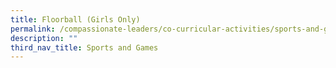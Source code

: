 ```yaml
---
title: Floorball (Girls Only)
permalink: /compassionate-leaders/co-curricular-activities/sports-and-games/floorball-girls-only/
description: ""
third_nav_title: Sports and Games
---
```

